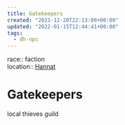 ```yaml
---
title: Gatekeepers
created: "2021-12-20T22:13:00+00:00"
updated: "2022-01-15T12:44:41+00:00"
tags:
  - dh-npc
---
```


race:: faction  
location:: [Hannat](Hannat.md)

# Gatekeepers

local thieves guild

